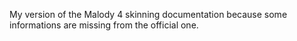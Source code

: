 My version of the Malody 4 skinning documentation because some informations are missing from the official one.
